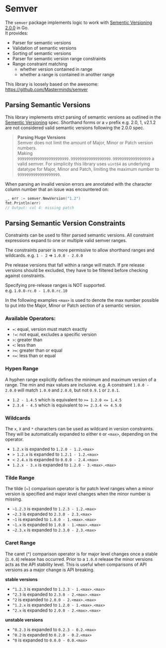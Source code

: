 # Semver

The `semver` package implements logic to work with [Sementic Versioning 2.0.0](http://semver.org/) in Go.  
It provides:
- Parser for semantic versions
- Validation of semantic versions
- Sorting of semantic versions
- Parser for semantic version range constraints
- Range constraint matching
    - whether version contained in range
    - whether a range is contained in another range

This library is loosely based on the awesome:  
https://github.com/Masterminds/semver

## Parsing Semantic Versions

This library implements strict parsing of semantic versions as outlined in the [Sementic Versioning](http://semver.org/) spec. Shorthand forms or a `v` prefix e.g. 2.0, 1, v2.1.2 are not considered valid semantic versions following the 2.0.0 spec.

> **Parsing Huge Versions**  
> Semver does not limit the amount of Major, Minor or Patch version numbers.  
Making `99999999999999999999999.999999999999999999.99999999999999999` a valid semver.
> For simplicity this library uses `uint64` as underlying datatype for Major, Minor and Patch, limiting the maximum number to `9999999999999999999`.

When parsing an invalid version errors are annotated with the character column number that an issue was encountered on:

```go
_, err := semver.NewVersion("1.2")
fmt.Println(err)
// Output: col 4: missing patch
```

## Parsing Semantic Version Constraints

Constraints can be used to filter parsed semantic versions. All constraint expressions expand to one or multiple valid semver ranges.

The constraints parser is more permissive to allow shorthand ranges and wildcards.
e.g. `1 - 2` => `1.0.0 - 2.0.0`

Pre release versions that fall within a range will match. If pre release versions should be excluded, they have to be filtered before checking against constraints.

Specifying pre-release ranges is NOT supported.  
e.g. `1.0.0-rc.0 - 1.0.0.rc.10`

In the following examples `<max>` is used to denote the max number possible to put into the Major, Minor or Patch section of a semantic version.

### Available Operators:
- `=`: equal, version must match exactly
- `!=`: not equal, excludes a specific version
- `>`: greater than
- `<`: less than
- `>=`: greater than or equal
- `<=`: less than or equal

### Hypen Range

A hyphen range explicitly defines the minimum and maximum version of a range. The min and max values are inclusive.
e.g. A constraint `1.0.0 - 2.0.0` will match `1.0.0` and `2.0.0`, but not `0.9.1` or `2.0.1`.

- `1.2 - 1.4.5` which is equivalent to `>= 1.2.0 <= 1.4.5`
- `2.3.4 - 4.5` which is equivalent to `>= 2.3.4 <= 4.5.0`

### Wildcards

The `x`, `X` and `*` characters can be used as wildcard in version constraints. They will be automatically expanded to either `0` or `<max>`, depending on the operator.

- `1.2.x` is expanded to `1.2.0 - 1.2.<max>`
- `> 1.2.x` is expanded to `1.2.1 - 1.2.<max>`
- `< 2.4.x` is expanded to `0.0.0 - 2.4.<max>`
- `1.2.x - 3.x` is expanded to `1.2.0 - 3.<max>.<max>`

### Tilde Range

The tilde (~) comparison operator is for patch level ranges when a minor version is specified and major level changes when the minor number is missing.

- `~1.2.3` is expanded to `1.2.3 - 1.2.<max>`
- `~2.3` is expanded to `2.3.0 - 2.3.<max>`
- `~1` is expanded to `1.0.0 - 1.<max>.<max>`
- `~1.x` is expanded to `1.0.0 - 1.<max>.<max>`
- `~2.3.x` is expanded to `2.3.0 - 2.3.<max>`

### Caret Range

The caret (^) comparison operator is for major level changes once a stable (`1.0.0`) release has occurred. Prior to a `1.0.0` release the minor versions acts as the API stability level. This is useful when comparisons of API versions as a major change is API breaking.

**stable versions**
- `^1.2.3` is expanded to `1.2.3 - 1.<max>.<max>`
- `^2.3` is expanded to `2.3.0 - 2.<max>.<max>`
- `^2` is expanded to `2.0.0 - 2.<max>.<max>`
- `^1.2.x` is expanded to `1.2.0 - 1.<max>.<max>`
- `^2.x` is expanded to `2.0.0 - 2.<max>.<max>`

**unstable versions**
- `^0.2.3` is expanded to `0.2.3 - 0.2.<max>`
- `^0.2` is expanded to `0.2.0 - 0.2.<max>`
- `^0` is expanded to `0.0.0 - 0.0.<max>`